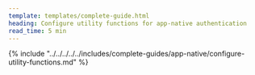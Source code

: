 ```yaml
---
template: templates/complete-guide.html
heading: Configure utility functions for app-native authentication
read_time: 5 min
---
```


{% include "../../../../../includes/complete-guides/app-native/configure-utility-functions.md" %}
